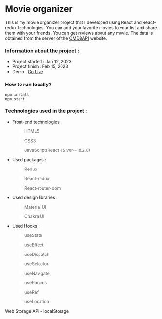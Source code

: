 # Movie organizer

This is my movie organizer project that I developed using React and React-redux technologies.
You can add your favorite movies to your list and share them with your friends.
You can get reviews about any movie. The data is obtained from the server of the [OMDBAPI](https://www.omdbapi.com/) website.

### Information about the project :

- Project started : Jan 12, 2023
- Project finish : Feb 15, 2023
- Demo : [Go Live](https://movielibrarymanager.netlify.app/)

### How to run locally?

```
npm install
npm start
```

### Technologies used in the project :

- Front-end technologies :

  > HTML5

  > CSS3

  > JavaScript(React JS ver--18.2.0)

- Used packages :

  > Redux

  > React-redux

  > React-router-dom

- Used design libraries :

  > Material UI

  > Chakra UI

- Used Hooks :

  > useState

  > useEffect

  > useDispatch

  > useSelector

  > useNavigate

  > useParams

  > useRef

  > useLocation

Web Storage API - localStorage
